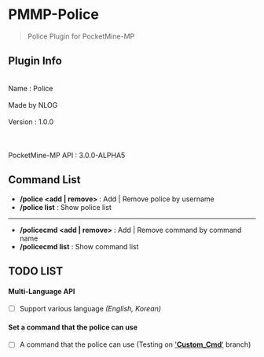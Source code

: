 # PMMP-Police
> Police Plugin for PocketMine-MP

## Plugin Info
<br>Name : Police</br>
<br>Made by NLOG</br>
<br>Version : 1.0.0</br>
<br></br>
<br>PocketMine-MP API : 3.0.0-ALPHA5</br>

## Command List
- __/police <add | remove> <username>__ : Add | Remove police by username
- __/police list__ : Show police list
-----
- __/policecmd <add | remove> <command>__ : Add | Remove command by command name
- __/policecmd list__ : Show command list

## TODO LIST
#### Multi-Language API
- [ ] Support various language _(English, Korean)_

#### Set a command that the police can use
- [ ] A command that the police can use (Testing on <a href="https://github.com/ParkChanSol/PMMP-Police/tree/Custom_Cmd">'__Custom_Cmd__'</a> branch)
